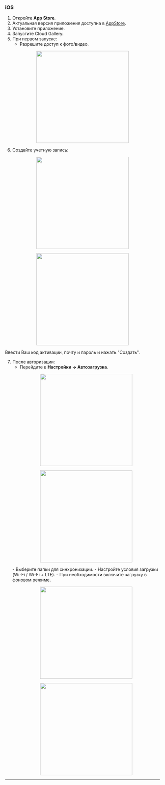 ### iOS
1. Откройте **App Store**.
2. Актуальная версия приложения доступна в [AppStore](https://apps.apple.com/us/app/cloud-gallery-cloud-storage/id6744356849).
3. Установите приложение.
4. Запустите Cloud Gallery.
5. При первом запуске:
   - Разрешите доступ к фото/видео.

<p align="center"><img src="photo ios.png" width="300"></p> 

6. Создайте учетную запись:

<p align="center"><img src="telegram-cloud-photo-size-2-5244773174795696179-y.jpg" width="300"></p> 
<p align="center"><img src="telegram-cloud-photo-size-2-5244773174795696181-y.jpg" width="300"></p> 
Ввести Ваш код активации, почту и пароль и нажать "Создать".

7. После авторизации:
   - Перейдите в **Настройки → Автозагрузка**.
   <p align="center"><img src="2025-08-11 12.49.39.jpg" width="300"></p> 
   <p align="center"><img src="2025-08-11 12.51.40.jpg" width="300"></p> 
   - Выберите папки для синхронизации.
   - Настройте условия загрузки (Wi-Fi / Wi-Fi + LTE).
   - При необходимости включите загрузку в фоновом режиме.
   <p align="center"><img src="2025-08-11 12.53.14.jpg" width="300"></p> 
   <p align="center"><img src="2025-08-11 12.53.24.jpg" width="300"></p> 

---